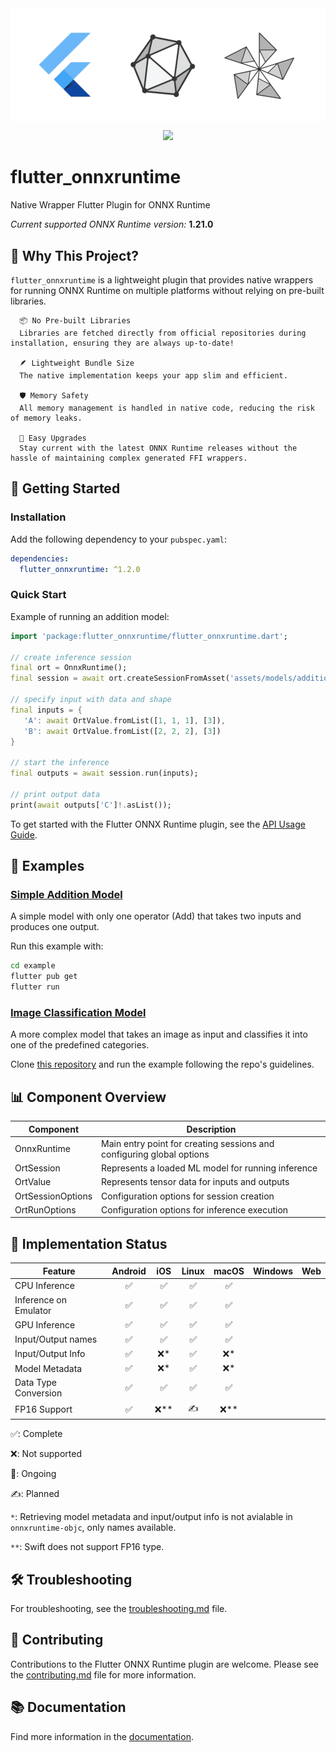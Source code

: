 <img src="flutter_onnxruntime.png" alt="flutter_onnxruntime" align="center"/>
<p align="center">
<a href="https://pub.dev/packages/flutter_onnxruntime" alt="Flutter ONNX Runtime on pub.dev">
        <img src="https://img.shields.io/pub/v/flutter_onnxruntime.svg" height="25" /></a>
</p>

# flutter_onnxruntime

Native Wrapper Flutter Plugin for ONNX Runtime

*Current supported ONNX Runtime version:* **1.21.0**


## 🌟 Why This Project?

`flutter_onnxruntime` is a lightweight plugin that provides native wrappers for running ONNX Runtime on multiple platforms without relying on pre-built libraries.

      📦 No Pre-built Libraries
      Libraries are fetched directly from official repositories during installation, ensuring they are always up-to-date!

      🪶 Lightweight Bundle Size
      The native implementation keeps your app slim and efficient.

      🛡️ Memory Safety
      All memory management is handled in native code, reducing the risk of memory leaks.

      🔄 Easy Upgrades
      Stay current with the latest ONNX Runtime releases without the hassle of maintaining complex generated FFI wrappers.

## 🚀 Getting Started

### Installation

Add the following dependency to your `pubspec.yaml`:

```yaml
dependencies:
  flutter_onnxruntime: ^1.2.0
```

### Quick Start

Example of running an addition model:
```dart
import 'package:flutter_onnxruntime/flutter_onnxruntime.dart';

// create inference session
final ort = OnnxRuntime();
final session = await ort.createSessionFromAsset('assets/models/addition_model.onnx');

// specify input with data and shape
final inputs = {
   'A': await OrtValue.fromList([1, 1, 1], [3]),
   'B': await OrtValue.fromList([2, 2, 2], [3])
}

// start the inference
final outputs = await session.run(inputs);

// print output data
print(await outputs['C']!.asList());
```

To get started with the Flutter ONNX Runtime plugin, see the [API Usage Guide](doc/api_usage.md).

## 🧪 Examples

### [Simple Addition Model](example/)

A simple model with only one operator (Add) that takes two inputs and produces one output.

Run this example with:
```bash
cd example
flutter pub get
flutter run
```

### [Image Classification Model](https://github.com/masicai/flutter-onnxruntime-examples)

A more complex model that takes an image as input and classifies it into one of the predefined categories.

Clone [this repository](https://github.com/masicai/flutter-onnxruntime-examples) and run the example following the repo's guidelines.

## 📊 Component Overview

| Component | Description |
|-----------|-------------|
| OnnxRuntime | Main entry point for creating sessions and configuring global options |
| OrtSession | Represents a loaded ML model for running inference |
| OrtValue | Represents tensor data for inputs and outputs |
| OrtSessionOptions | Configuration options for session creation |
| OrtRunOptions | Configuration options for inference execution |

## 🚧 Implementation Status

| Feature | Android | iOS | Linux | macOS | Windows | Web |
|---------|:-------:|:---:|:-----:|:-----:|:-------:|:---: |
| CPU Inference | ✅ | ✅ | ✅ | ✅ |   |   |
| Inference on Emulator | ✅ | ✅ | ✅ | ✅ |   |   |
| GPU Inference | ✅ | ✅ | ✅ | ✅ |   |   |
| Input/Output names | ✅ | ✅ | ✅ | ✅ |   |   |
| Input/Output Info | ✅ | ❌* | ✅ | ❌* |   |   |
| Model Metadata | ✅ | ❌* | ✅ | ❌* |   |   |
| Data Type Conversion | ✅ | ✅ | ✅ | ✅ |   |   |
| FP16 Support | ✅ | ❌** | ✍️ | ❌** |   |   |

✅: Complete

❌: Not supported

🚧: Ongoing

✍️: Planned

`*`: Retrieving model metadata and input/output info is not avialable in `onnxruntime-objc`, only names available.

`**`: Swift does not support FP16 type.

## 🛠️ Troubleshooting

For troubleshooting, see the [troubleshooting.md](doc/troubleshooting.md) file.

## 🤝 Contributing
Contributions to the Flutter ONNX Runtime plugin are welcome. Please see the [contributing.md](doc/contributing.md) file for more information.

## 📚 Documentation
Find more information in the [documentation](doc/).
